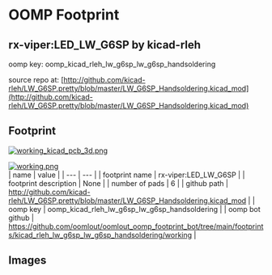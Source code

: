 # OOMP Footprint  
## rx-viper:LED_LW_G6SP  by kicad-rleh  
  
oomp key: oomp_kicad_rleh_lw_g6sp_lw_g6sp_handsoldering  
  
source repo at: [http://github.com/kicad-rleh/LW_G6SP.pretty/blob/master/LW_G6SP_Handsoldering.kicad_mod](http://github.com/kicad-rleh/LW_G6SP.pretty/blob/master/LW_G6SP_Handsoldering.kicad_mod)  
## Footprint  
  
[![working_kicad_pcb_3d.png](working_kicad_pcb_3d_600.png)](working_kicad_pcb_3d.png)  
  
[![working.png](working_600.png)](working.png)  
| name | value | 
| --- | --- | 
| footprint name | rx-viper:LED_LW_G6SP | 
| footprint description | None | 
| number of pads | 6 | 
| github path | http://github.com/kicad-rleh/LW_G6SP.pretty/blob/master/LW_G6SP_Handsoldering.kicad_mod | 
| oomp key | oomp_kicad_rleh_lw_g6sp_lw_g6sp_handsoldering | 
| oomp bot github | https://github.com/oomlout/oomlout_oomp_footprint_bot/tree/main/footprints/kicad_rleh_lw_g6sp_lw_g6sp_handsoldering/working | 
## Images  
